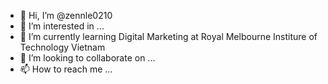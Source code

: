 - 👋 Hi, I’m @zennle0210
- 👀 I’m interested in ...
- 🌱 I’m currently learning Digital Marketing at Royal Melbourne Institure of Technology Vietnam
- 💞️ I’m looking to collaborate on ...
- 📫 How to reach me ...

<!---
zennle0210/zennle0210 is a ✨ special ✨ repository because its `README.md` (this file) appears on your GitHub profile.
You can click the Preview link to take a look at your changes.
--->
